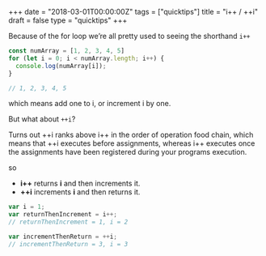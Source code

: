 +++
date = "2018-03-01T00:00:00Z"
tags = ["quicktips"]
title = "i++ / ++i"
draft = false
type = "quicktips"
+++

Because of the for loop we’re all pretty used to seeing the shorthand `i++`

```javascript
const numArray = [1, 2, 3, 4, 5]
for (let i = 0; i < numArray.length; i++) {  
  console.log(numArray[i]);
}

// 1, 2, 3, 4, 5
```

which means add one to i, or increment i by one.

But what about `++i`?

Turns out ++i ranks above i++ in the order of operation food chain, which means that ++i executes before assignments, whereas i++ executes once the assignments have been registered during your programs execution.

so 

- <strong>i++</strong> returns <strong>i</strong> and then increments it.
- <strong>++i</strong> increments <strong>i</strong> and then returns it.

```javascript
var i = 1;
var returnThenIncrement = i++; 
// returnThenIncrement = 1, i = 2

var incrementThenReturn = ++i; 
// incrementThenReturn = 3, i = 3
```